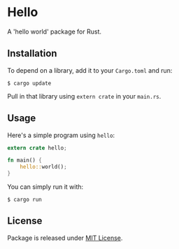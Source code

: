 # Hello

A 'hello world' package for Rust.

## Installation

To depend on a library, add it to your `Cargo.toml` and run:

    $ cargo update

Pull in that library using `extern crate` in your `main.rs`.

## Usage

Here's a simple program using `hello`:

```rust
extern crate hello;

fn main() {
    hello::world();
}
```

You can simply run it with:

    $ cargo run

## License

Package is released under [MIT License](http://www.opensource.org/licenses/MIT).
